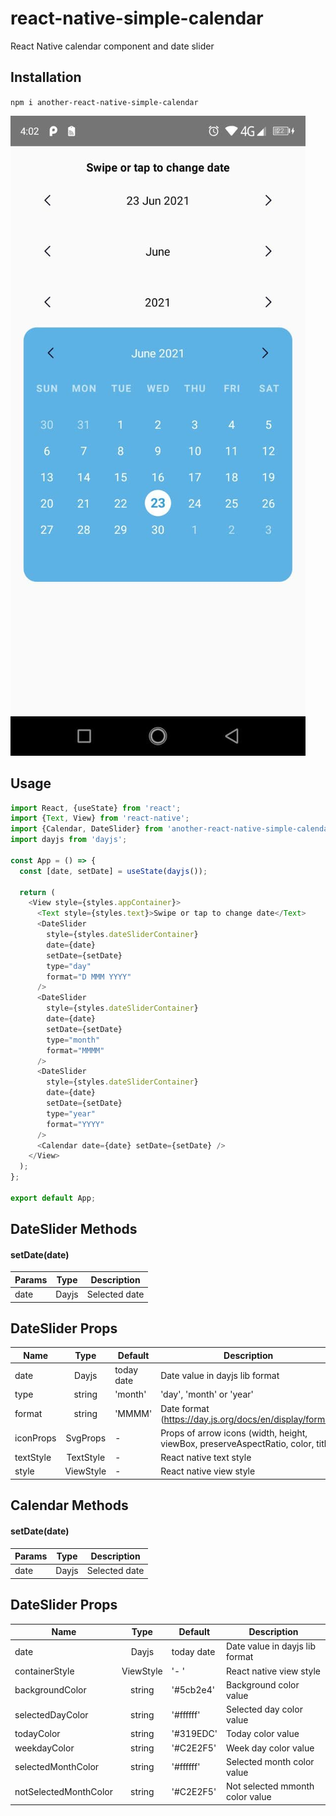 # react-native-simple-calendar

React Native calendar component and date slider

## Installation

`npm i another-react-native-simple-calendar`

![](screenshot.jpg)

## Usage

```javascript
import React, {useState} from 'react';
import {Text, View} from 'react-native';
import {Calendar, DateSlider} from 'another-react-native-simple-calendar';
import dayjs from 'dayjs';

const App = () => {
  const [date, setDate] = useState(dayjs());

  return (
    <View style={styles.appContainer}>
      <Text style={styles.text}>Swipe or tap to change date</Text>
      <DateSlider
        style={styles.dateSliderContainer}
        date={date}
        setDate={setDate}
        type="day"
        format="D MMM YYYY"
      />
      <DateSlider
        style={styles.dateSliderContainer}
        date={date}
        setDate={setDate}
        type="month"
        format="MMMM"
      />
      <DateSlider
        style={styles.dateSliderContainer}
        date={date}
        setDate={setDate}
        type="year"
        format="YYYY"
      />
      <Calendar date={date} setDate={setDate} />
    </View>
  );
};

export default App;

```

## DateSlider Methods

#### setDate(date)

| Params | Type  | Description  |
| ------ |:-----:| ------------ |
| date   | Dayjs | Selected date |

## DateSlider Props

| Name      | Type          | Default    | Description  |
| --------- |:-------------:| ---------- | ------------ |
| date      | Dayjs         | today date | Date value in dayjs lib format |
| type      | string        | 'month'    | 'day', 'month' or 'year' |
| format    | string        | 'MMMM'     | Date format (https://day.js.org/docs/en/display/format) |
| iconProps | SvgProps      | -          | Props of arrow icons (width, height, viewBox, preserveAspectRatio, color, title) |
| textStyle | TextStyle     | -          | React native text style |
| style     | ViewStyle     | -          | React native view style |

## Calendar Methods

#### setDate(date)

| Params | Type  | Description  |
| ------ |:-----:| ------------ |
| date   | Dayjs | Selected date |

## DateSlider Props

| Name                  | Type          | Default    | Description  |
| --------------------- |:-------------:| ---------- | ------------ |
| date                  | Dayjs         | today date | Date value in dayjs lib format |
| containerStyle        | ViewStyle     | '- '       | React native view style |
| backgroundColor       | string        | '#5cb2e4'  | Background color value |
| selectedDayColor      | string        | '#ffffff'  | Selected day color value |
| todayColor            | string        | '#319EDC'  | Today color value |
| weekdayColor          | string        | '#C2E2F5'  | Week day color value |
| selectedMonthColor    | string        | '#ffffff'  | Selected month color value |
| notSelectedMonthColor | string        | '#C2E2F5'  | Not selected mmonth color value |

